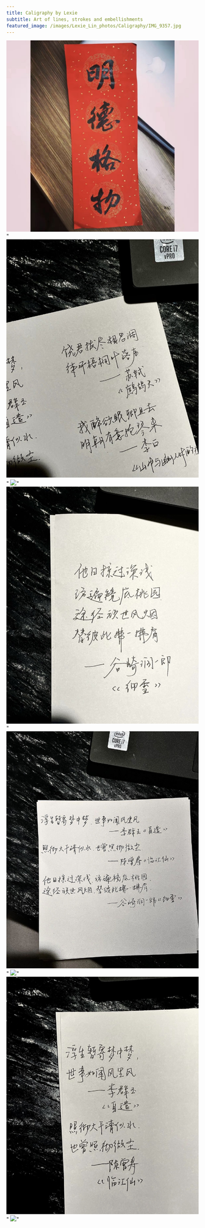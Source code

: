 ```yaml
---
title: Caligraphy by Lexie
subtitle: Art of lines, strokes and embellishments
featured_image: /images/Lexie_Lin_photos/Caligraphy/IMG_9357.jpg
---
```

<div class="gallery" data-columns="3">
    <img src="/images/Lexie_Lin_photos/Caligraphy/IMG_9379.jpg">"
    <img src="/images/Lexie_Lin_photos/Caligraphy/IMG_9357.jpg">"
    <img src="/images/Lexie_Lin_photos/Caligraphy/IMG_9364.JPG">"
    <img src="/images/Lexie_Lin_photos/Caligraphy/IMG_9358.jpg">"
    <img src="/images/Lexie_Lin_photos/Caligraphy/IMG_9359.jpg">"
    <img src="/images/Lexie_Lin_photos/Caligraphy/IMG_9361.JPG">"
    <img src="/images/Lexie_Lin_photos/Caligraphy/IMG_9360.jpg">"
    <img src="/images/Lexie_Lin_photos/Caligraphy/IMG_9362.JPG">"
</div>